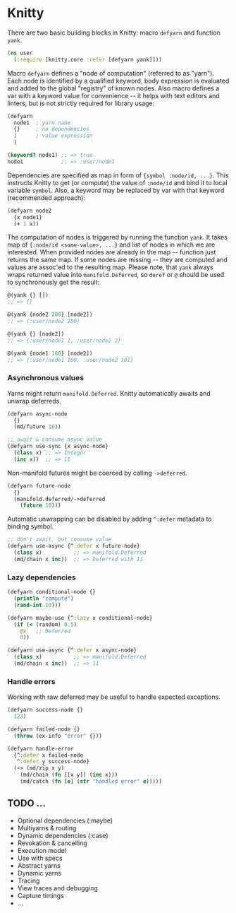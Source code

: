 # Knitty

There are two basic building blocks in Knitty: macro `defyarn` and function `yank`.

```clojure
(ns user
  (:require [knitty.core :refer [defyarn yank]]))
```

Macro `defyarn` defines a "node of computation" (referred to as "yarn").  Each node is identified by a qualified keyword, body expression is evaluated and added to the global "registry" of known nodes.  Also macro defines a var with a keyword value for convenience -- it helps with text editors and linters, but is not strictly required for library usage:

```clojure
(defyarn
  node1  ; yarn name
  {}     ; no dependencies
  1      ; value expression
  )

(keyword? node1) ;; => true
node1            ;; => :user/node1
```

Dependencies are specified as map in form of `{symbol :node/id, ...}`. This instructs Knitty to get (or compute) the value of `:node/id` and bind it to local variable `symbol`.  Also, a keyword may be replaced by var with that keyword (recommended approach):

```clojure
(defyarn node2
  {x node1}
  (+ 1 x))
```

The computation of nodes is triggered by running the function `yank`.  It takes map of `{:node/id <some-value>, ...}` and list of nodes in which we are interested.  When provided nodes are already in the map -- function just returns the same map. If some nodes are missing -- they are computed and values are assoc'ed to the resulting map.  Please note, that `yank` always wraps returned value into `manifold.Deferred`, so `deref` or `@` should be used to synchronously get the result:


```clojure
@(yank {} [])
;; => {}

@(yank {node2 200} [node2])
;; => {:user/node2 200}

@(yank {} [node2])
;; => {:user/node1 1, :user/node2 2}

@(yank {node1 100} [node2])
;; => {:user/node1 100, :user/node2 101}
```

### Asynchronous values

Yarns might return `manifold.Deferred`.
Knitty automatically awaits and unwrap deferreds.

```clojure
(defyarn async-node
  {}
  (md/future 10))

;; await & consume async value
(defyarn use-sync {x async-node}
  (class x) ;; => Integer
  (inc x))  ;; => 11
```

Non-manifold futures might be coerced by calling `->deferred`.

```clojure
(defyarn future-node
  {}
  (manifold.deferred/->deferred
    (future 10)))
```

Automatic unwrapping can be disabled by adding `^:defer` metadata to binding symbol.

```clojure
;; don't await, but consume value
(defyarn use-async {^:defer x future-node}
  (class x)          ;; => manifold.Deferred
  (md/chain x inc))  ;; => Deferred with 11
```

### Lazy dependencies

```clojure
(defyarn conditional-node {}
  (println "compute")
  (rand-int 10)))

(defyarn maybe-use {^:lazy x conditional-node}
  (if (< (random) 0.5)
    @x   ;; Deferred
    0))

(defyarn use-async {^:defer x async-node}
  (class x)          ;; => manifold.Deferred
  (md/chain x inc))  ;; => 11
```


### Handle errors

Working with raw deferred may be useful to handle expected exceptions.

```clojure
(defyarn success-node {}
  123)

(defyarn failed-node {}
  (throw (ex-info "error" {}))

(defyarn handle-error
  {^:defer x failed-node
   ^:defer y success-node}
  (-> (md/zip x y)
    (md/chain (fn [[x y]] (inc x)))
    (md/catch (fn [e] (str "handled error" e)))))
```

## TODO ...

- Optional dependencies (:maybe)
- Multiyarns & routing
- Dynamic dependencies (:case)
- Revokation & cancelling
- Execution model
- Use with specs
- Abstract yarns
- Dynamic yarns
- Tracing
- View traces and debugging
- Capture timings
- ...